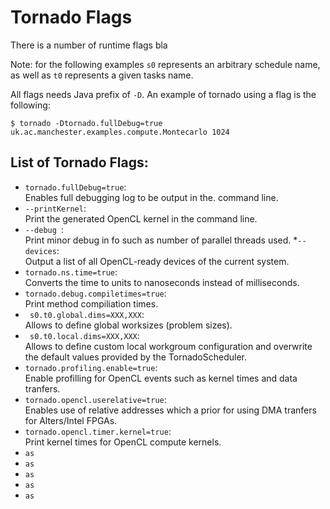 # Tornado Flags



There is a number of runtime flags bla

Note: for the following examples ```s0``` represents an arbitrary schedule name, as well as ```t0``` represents a given tasks name. 

All flags needs Java prefix of ```-D```. An example of tornado using a flag is the following:


```$ tornado -Dtornado.fullDebug=true uk.ac.manchester.examples.compute.Montecarlo 1024```


## List of Tornado Flags:

* ``` tornado.fullDebug=true ```:  
Enables full debugging log to be output in the. command line.  
* `` --printKernel ``:  
Print the generated OpenCL kernel in the command line.
* ```--debug ```:  
Print minor debug in fo such as number of parallel threads used.
*```--devices```:  
Output a list of all OpenCL-ready devices of the current system.
* ``` tornado.ns.time=true ```:  
 Converts the time to units to nanoseconds instead of milliseconds.  
* ``` tornado.debug.compiletimes=true ```:  
Print method compiliation times.
* ``` s0.t0.global.dims=XXX,XXX```:  
Allows to define global worksizes (problem sizes).
* ``` s0.t0.local.dims=XXX,XXX```:  
Allows to define custom local workgroum configuration and overwrite the default values provided by the TornadoScheduler.  
* ``` tornado.profiling.enable=true ```:  
Enable profilling for OpenCL events such as kernel times and data tranfers.  
* ``` tornado.opencl.userelative=true ```:  
Enables use of relative addresses which a prior for using DMA tranfers for Alters/Intel FPGAs.  
* ``` tornado.opencl.timer.kernel=true ```:  
Print kernel times for OpenCL compute kernels.
* ``` as ``` 
* ``` as ``` 
* ``` as ``` 
* ``` as ``` 
* ``` as ``` 